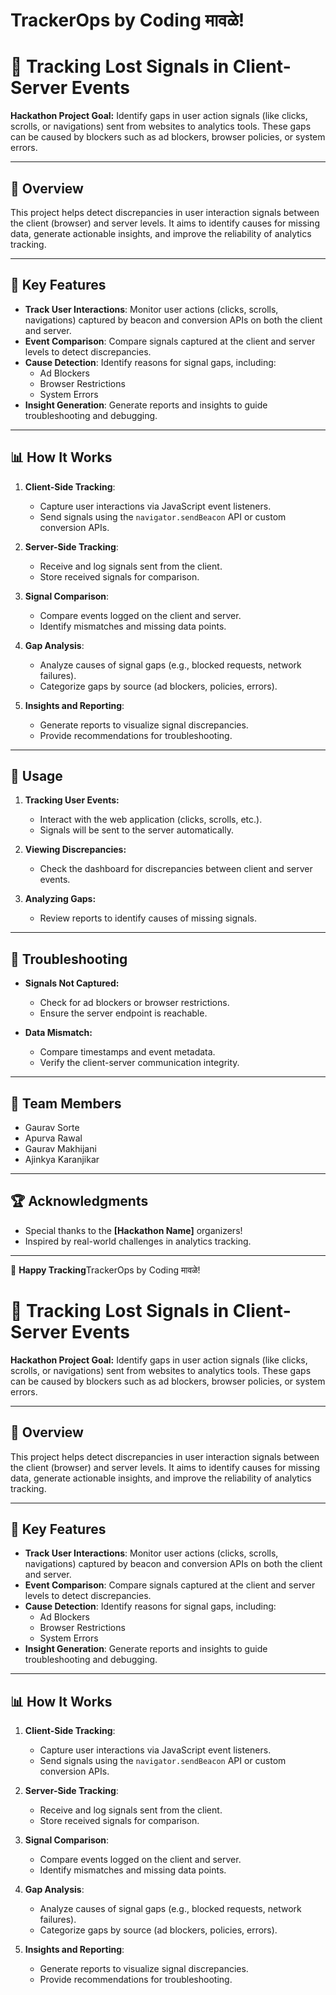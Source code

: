 # TrackerOps by Coding मावळे!

# 📡 Tracking Lost Signals in Client-Server Events

**Hackathon Project Goal:** Identify gaps in user action signals (like clicks, scrolls, or navigations) sent from websites to analytics tools. These gaps can be caused by blockers such as ad blockers, browser policies, or system errors.

---

## 🚀 Overview

This project helps detect discrepancies in user interaction signals between the client (browser) and server levels. It aims to identify causes for missing data, generate actionable insights, and improve the reliability of analytics tracking.

---

## 🎯 Key Features

- **Track User Interactions**: Monitor user actions (clicks, scrolls, navigations) captured by beacon and conversion APIs on both the client and server.
- **Event Comparison**: Compare signals captured at the client and server levels to detect discrepancies.
- **Cause Detection**: Identify reasons for signal gaps, including:
   - Ad Blockers
   - Browser Restrictions
   - System Errors
- **Insight Generation**: Generate reports and insights to guide troubleshooting and debugging.

---

## 📊 How It Works

1. **Client-Side Tracking**:
    - Capture user interactions via JavaScript event listeners.
    - Send signals using the `navigator.sendBeacon` API or custom conversion APIs.

2. **Server-Side Tracking**:
    - Receive and log signals sent from the client.
    - Store received signals for comparison.

3. **Signal Comparison**:
    - Compare events logged on the client and server.
    - Identify mismatches and missing data points.

4. **Gap Analysis**:
    - Analyze causes of signal gaps (e.g., blocked requests, network failures).
    - Categorize gaps by source (ad blockers, policies, errors).

5. **Insights and Reporting**:
    - Generate reports to visualize signal discrepancies.
    - Provide recommendations for troubleshooting.

---

## 📄 Usage

1. **Tracking User Events:**
    - Interact with the web application (clicks, scrolls, etc.).
    - Signals will be sent to the server automatically.

2. **Viewing Discrepancies:**
    - Check the dashboard for discrepancies between client and server events.

3. **Analyzing Gaps:**
    - Review reports to identify causes of missing signals.

---

## 🐞 Troubleshooting

- **Signals Not Captured:**
   - Check for ad blockers or browser restrictions.
   - Ensure the server endpoint is reachable.

- **Data Mismatch:**
   - Compare timestamps and event metadata.
   - Verify the client-server communication integrity.

---

## 👥 Team Members

- Gaurav Sorte 
- Apurva Rawal
- Gaurav Makhijani
- Ajinkya Karanjikar

---

## 🏆 Acknowledgments

- Special thanks to the **[Hackathon Name]** organizers!
- Inspired by real-world challenges in analytics tracking.

---

🌟 **Happy Tracking**TrackerOps by Coding मावळे!

# 📡 Tracking Lost Signals in Client-Server Events

**Hackathon Project Goal:** Identify gaps in user action signals (like clicks, scrolls, or navigations) sent from websites to analytics tools. These gaps can be caused by blockers such as ad blockers, browser policies, or system errors.

---

## 🚀 Overview

This project helps detect discrepancies in user interaction signals between the client (browser) and server levels. It aims to identify causes for missing data, generate actionable insights, and improve the reliability of analytics tracking.

---

## 🎯 Key Features

- **Track User Interactions**: Monitor user actions (clicks, scrolls, navigations) captured by beacon and conversion APIs on both the client and server.
- **Event Comparison**: Compare signals captured at the client and server levels to detect discrepancies.
- **Cause Detection**: Identify reasons for signal gaps, including:
  - Ad Blockers
  - Browser Restrictions
  - System Errors
- **Insight Generation**: Generate reports and insights to guide troubleshooting and debugging.

---

## 📊 How It Works

1. **Client-Side Tracking**:
   - Capture user interactions via JavaScript event listeners.
   - Send signals using the `navigator.sendBeacon` API or custom conversion APIs.

2. **Server-Side Tracking**:
   - Receive and log signals sent from the client.
   - Store received signals for comparison.

3. **Signal Comparison**:
   - Compare events logged on the client and server.
   - Identify mismatches and missing data points.

4. **Gap Analysis**:
   - Analyze causes of signal gaps (e.g., blocked requests, network failures).
   - Categorize gaps by source (ad blockers, policies, errors).

5. **Insights and Reporting**:
   - Generate reports to visualize signal discrepancies.
   - Provide recommendations for troubleshooting.
